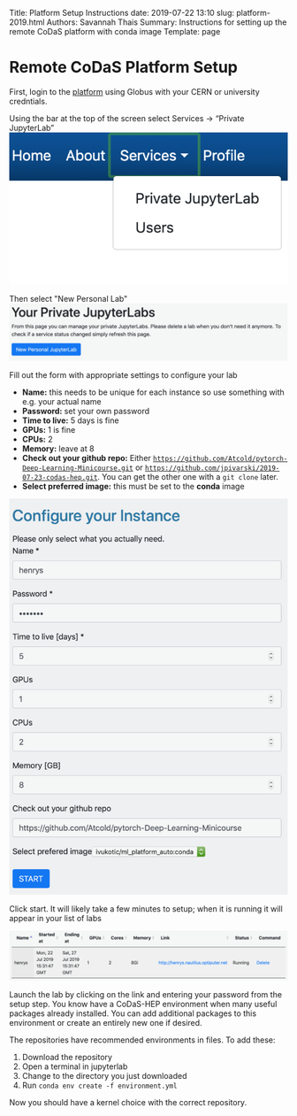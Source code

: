 Title: Platform Setup Instructions
date: 2019-07-22 13:10
slug: platform-2019.html 
Authors: Savannah Thais 
Summary: Instructions for setting up the remote CoDaS platform with conda image
Template: page

# Remote CoDaS Platform Setup

First, login to the [platform](https://ml-front.nautilus.optiputer.net) using Globus with your CERN or university credntials.

Using the bar at the top of the screen select Services -> “Private JupyterLab”  
![](../images/setup_1.png)

Then select "New Personal Lab"  
![](../images/setup_2.png)

Fill out the form with appropriate settings to configure your lab

  * **Name:** this needs to be unique for each instance so use something with e.g. your actual name  
  * **Password:** set your own password  
  * **Time to live:** 5 days is fine  
  * **GPUs:** 1 is fine  
  * **CPUs:** 2  
  * **Memory:** leave at 8  
  * **Check out your github repo:** Either [`https://github.com/Atcold/pytorch-Deep-Learning-Minicourse.git`](https://github.com/Atcold/pytorch-Deep-Learning-Minicourse) or [`https://github.com/jpivarski/2019-07-23-codas-hep.git`](https://github.com/jpivarski/2019-07-23-codas-hep). You can get the other one with a `git clone` later.
  * **Select preferred image:** this must be set to the **conda** image  

![](..//images/setup_3.png)

Click start. It will likely take a few minutes to setup; when it is running it will appear in your list of labs

![](..//images/setup_4.png)

Launch the lab by clicking on the link and entering your password from the setup step. You know have a CoDaS-HEP environment when many useful packages already installed. You can add additional packages to this environment or create an entirely new one if desired.

The repositories have recommended environments in files. To add these:

1. Download the repository
2. Open a terminal in jupyterlab
3. Change to the directory you just downloaded
4. Run `conda env create -f environment.yml`

Now you should have a kernel choice with the correct repository.
